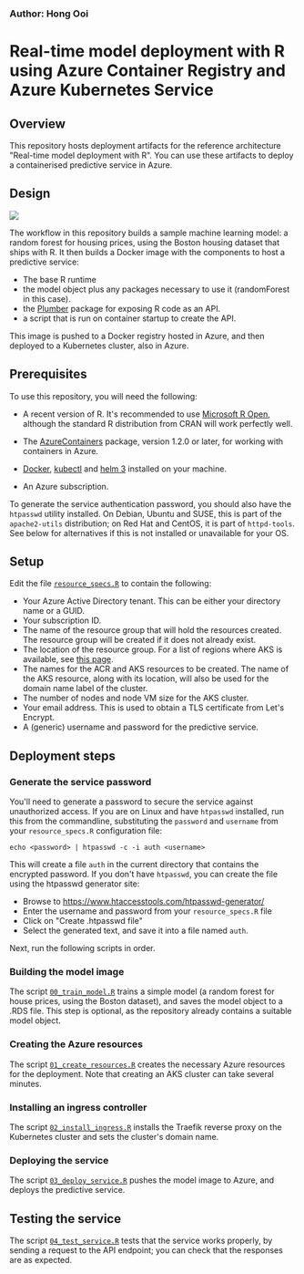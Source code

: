 ### Author: Hong Ooi

# Real-time model deployment with R using Azure Container Registry and Azure Kubernetes Service

## Overview

This repository hosts deployment artifacts for the reference architecture "Real-time model deployment with R". You can use these artifacts to deploy a containerised predictive service in Azure.

## Design

![](https://github.com/mspnp/architecture-center/blob/master/docs/reference-architectures/ai/_images/realtime-scoring-r.png)

The workflow in this repository builds a sample machine learning model: a random forest for housing prices, using the Boston housing dataset that ships with R. It then builds a Docker image with the components to host a predictive service:
- The base R runtime
- the model object plus any packages necessary to use it (randomForest in this case).
- the [Plumber](https://www.rplumber.io/) package for exposing R code as an API.
- a script that is run on container startup to create the API.

This image is pushed to a Docker registry hosted in Azure, and then deployed to a Kubernetes cluster, also in Azure.

## Prerequisites

To use this repository, you will need the following:

- A recent version of R. It's recommended to use [Microsoft R Open](https://mran.microsoft.com/open), although the standard R distribution from CRAN will work perfectly well.
- The [AzureContainers](https://cran.r-project.org/package=AzureContainers) package, version 1.2.0 or later, for working with containers in Azure.
- [Docker](https://www.docker.com/get-started), [kubectl](https://kubernetes.io/docs/tasks/tools/install-kubectl/) and [helm 3](https://www.helm.sh/) installed on your machine.

- An Azure subscription.

To generate the service authentication password, you should also have the `htpasswd` utility installed. On Debian, Ubuntu and SUSE, this is part of the `apache2-utils` distribution; on Red Hat and CentOS, it is part of `httpd-tools`. See below for alternatives if this is not installed or unavailable for your OS.

## Setup

Edit the file [`resource_specs.R`](resource_specs.R) to contain the following:

- Your Azure Active Directory tenant. This can be either your directory name or a GUID.
- Your subscription ID.
- The name of the resource group that will hold the resources created. The resource group will be created if it does not already exist.
- The location of the resource group. For a list of regions where AKS is available, see [this page](https://azure.microsoft.com/global-infrastructure/services/?products=kubernetes-service).
- The names for the ACR and AKS resources to be created. The name of the AKS resource, along with its location, will also be used for the domain name label of the cluster.
- The number of nodes and node VM size for the AKS cluster.
- Your email address. This is used to obtain a TLS certificate from Let's Encrypt.
- A (generic) username and password for the predictive service.

## Deployment steps

### Generate the service password

You'll need to generate a password to secure the service against unauthorized access. If you are on Linux and have `htpasswd` installed, run this from the commandline, substituting the `password` and `username` from your `resource_specs.R` configuration file:

```
echo <password> | htpasswd -c -i auth <username>
```

This will create a file `auth` in the current directory that contains the encrypted password. If you don't have `htpasswd`, you can create the file using the htpasswd generator site:

- Browse to https://www.htaccesstools.com/htpasswd-generator/
- Enter the username and password from your `resource_specs.R` file
- Click on "Create .htpasswd file"
- Select the generated text, and save it into a file named `auth`.

Next, run the following scripts in order.

### Building the model image

The script [`00_train_model.R`](00_train_model.R) trains a simple model (a random forest for house prices, using the Boston dataset), and saves the model object to a .RDS file. This step is optional, as the repository already contains a suitable model object.

### Creating the Azure resources

The script [`01_create_resources.R`](01_create_resources.R) creates the necessary Azure resources for the deployment. Note that creating an AKS cluster can take several minutes.

### Installing an ingress controller

The script [`02_install_ingress.R`](02_install_ingress.R) installs the Traefik reverse proxy on the Kubernetes cluster and sets the cluster's domain name.

### Deploying the service

The script [`03_deploy_service.R`](03_deploy_service.R) pushes the model image to Azure, and deploys the predictive service.

## Testing the service

The script [`04_test_service.R`](04_test_service.R) tests that the service works properly, by sending a request to the API endpoint; you can check that the responses are as expected.



